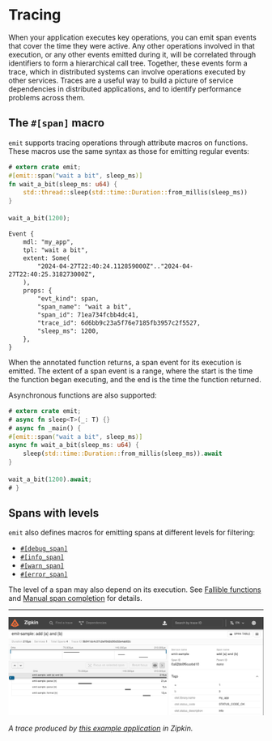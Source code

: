 # Tracing

When your application executes key operations, you can emit span events that cover the time they were active. Any other operations involved in that execution, or any other events emitted during it, will be correlated through identifiers to form a hierarchical call tree. Together, these events form a trace, which in distributed systems can involve operations executed by other services. Traces are a useful way to build a picture of service dependencies in distributed applications, and to identify performance problems across them.

## The `#[span]` macro

`emit` supports tracing operations through attribute macros on functions. These macros use the same syntax as those for emitting regular events:

```rust
# extern crate emit;
#[emit::span("wait a bit", sleep_ms)]
fn wait_a_bit(sleep_ms: u64) {
    std::thread::sleep(std::time::Duration::from_millis(sleep_ms))
}

wait_a_bit(1200);
```

```text
Event {
    mdl: "my_app",
    tpl: "wait a bit",
    extent: Some(
        "2024-04-27T22:40:24.112859000Z".."2024-04-27T22:40:25.318273000Z",
    ),
    props: {
        "evt_kind": span,
        "span_name": "wait a bit",
        "span_id": 71ea734fcbb4dc41,
        "trace_id": 6d6bb9c23a5f76e7185fb3957c2f5527,
        "sleep_ms": 1200,
    },
}
```

When the annotated function returns, a span event for its execution is emitted. The extent of a span event is a range, where the start is the time the function began executing, and the end is the time the function returned.

Asynchronous functions are also supported:

```rust
# extern crate emit;
# async fn sleep<T>(_: T) {}
# async fn _main() {
#[emit::span("wait a bit", sleep_ms)]
async fn wait_a_bit(sleep_ms: u64) {
    sleep(std::time::Duration::from_millis(sleep_ms)).await
}

wait_a_bit(1200).await;
# }
```

## Spans with levels

`emit` also defines macros for emitting spans at different levels for filtering:

- [`#[debug_span]`](https://docs.rs/emit/0.11.5/emit/attr.debug_span.html)
- [`#[info_span]`](https://docs.rs/emit/0.11.5/emit/attr.info_span.html)
- [`#[warn_span]`](https://docs.rs/emit/0.11.5/emit/attr.warn_span.html)
- [`#[error_span]`](https://docs.rs/emit/0.11.5/emit/attr.error_span.html)

The level of a span may also depend on its execution. See [Fallible functions](./tracing/fallible-functions.md) and [Manual span completion](./tracing/manual-span-completion.md) for details.

-----

![an example trace in Zipkin](../asset/trace-zipkin.png)

_A trace produced by [this example application](https://github.com/emit-rs/emit/tree/main/examples/trace_zipkin) in Zipkin._
